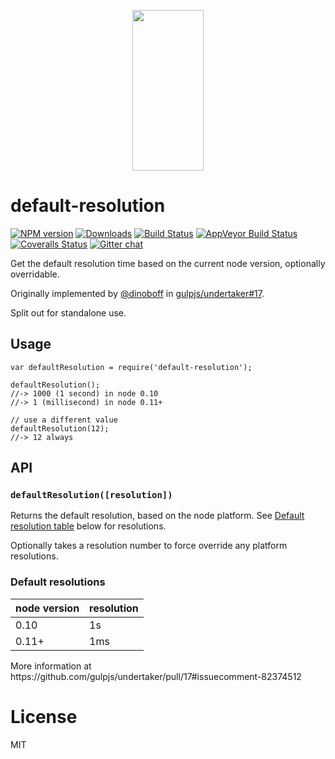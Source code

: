 <p align="center">
  <a href="http://gulpjs.com">
    <img height="257" width="114" src="https://raw.githubusercontent.com/gulpjs/artwork/master/gulp-2x.png">
  </a>
</p>

<h1 id="default-resolution">default-resolution</h1>

<p><a href="https://www.npmjs.com/package/default-resolution"><img src="http://img.shields.io/npm/v/default-resolution.svg" alt="NPM version" /></a> <a href="https://www.npmjs.com/package/default-resolution"><img src="http://img.shields.io/npm/dm/default-resolution.svg" alt="Downloads" /></a> <a href="https://travis-ci.org/gulpjs/default-resolution"><img src="http://img.shields.io/travis/gulpjs/default-resolution.svg?label=travis-ci" alt="Build Status" /></a> <a href="https://ci.appveyor.com/project/gulpjs/default-resolution"><img src="https://img.shields.io/appveyor/ci/gulpjs/default-resolution.svg?label=appveyor" alt="AppVeyor Build Status" /></a> <a href="https://coveralls.io/r/gulpjs/default-resolution"><img src="http://img.shields.io/coveralls/gulpjs/default-resolution/master.svg" alt="Coveralls Status" /></a> <a href="https://gitter.im/gulpjs/gulp"><img src="https://badges.gitter.im/gulpjs/gulp.svg" alt="Gitter chat" /></a></p>

<p>Get the default resolution time based on the current node version, optionally overridable.</p>

<p>Originally implemented by <a href="https://github.com/dinoboff">@dinoboff</a> in <a href="https://github.com/gulpjs/undertaker/pull/17">gulpjs/undertaker#17</a>.</p>

<p>Split out for standalone use.</p>

<h2 id="usage">Usage</h2>

<pre><code class="js">var defaultResolution = require('default-resolution');

defaultResolution();
//-&gt; 1000 (1 second) in node 0.10
//-&gt; 1 (millisecond) in node 0.11+

// use a different value
defaultResolution(12);
//-&gt; 12 always
</code></pre>

<h2 id="api">API</h2>

<h3 id="%60defaultresolutionresolution%60"><code>defaultResolution([resolution])</code></h3>

<p>Returns the default resolution, based on the node platform. See <a href="#default-resolutions">Default resolution table</a> below for resolutions.</p>

<p>Optionally takes a resolution number to force override any platform resolutions.</p>

<h3 id="default-resolutions">Default resolutions</h3>

<table>
<thead>
<tr>
  <th>node version</th>
  <th>resolution</th>
</tr>
</thead>
<tbody>
<tr>
  <td>0.10</td>
  <td>1s</td>
</tr>
<tr>
  <td>0.11+</td>
  <td>1ms</td>
</tr>
</tbody>
</table>

<p>More information at https://github.com/gulpjs/undertaker/pull/17#issuecomment-82374512</p>

<h1 id="license">License</h1>

<p>MIT</p>

